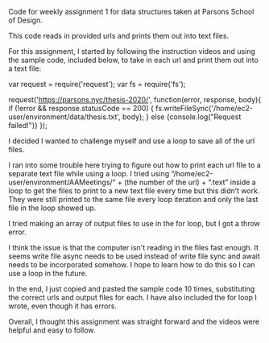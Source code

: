 Code for weekly assignment 1 for data structures taken at Parsons School of Design. 

This code reads in provided urls and prints them out into text files. 

For this assignment, I started by following the instruction videos and using the sample code, included below, to take in each url and print them out into a text file:

var request = require('request');
var fs = require('fs');

request('https://parsons.nyc/thesis-2020/', function(error, response, body){
    if (!error && response.statusCode == 200) {
        fs.writeFileSync('/home/ec2-user/environment/data/thesis.txt', body);
    }
    else {console.log("Request failed!")}
});

I decided I wanted to challenge myself and use a loop to save all of the url files. 

I ran into some trouble here trying to figure out how to print each url file to a separate text file while using a loop. I tried using “/home/ec2-user/environment/AAMeetings/“ + (the number of the url) + “.text” inside a loop to get the files to print to a new text file every time but this didn’t work. They were still printed to the same file every loop iteration and only the last file in the loop showed up. 

I tried making an array of output files to use in the for loop, but I got a throw error. 

I think the issue is that the computer isn't reading in the files fast enough. It seems write file async needs to be used instead of write file sync and await needs to be incorporated somehow. I hope to learn how to do this so I can use a loop in the future.

In the end, I just copied and pasted the sample code 10 times, substituting the correct urls and output files for each. I have also included the for loop I wrote, even though it has errors.

Overall, I thought this assignment was straight forward and the videos were helpful and easy to follow.
